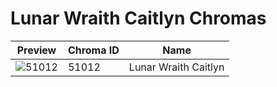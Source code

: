 # Lunar Wraith Caitlyn Chromas

| Preview | Chroma ID | Name |
|---------|-----------|------|
| ![51012](https://raw.communitydragon.org/latest/plugins/rcp-be-lol-game-data/global/default/v1/champion-chroma-images/51/51012.png) | 51012 | Lunar Wraith Caitlyn |